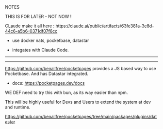NOTES

THIS IS FOR LATER - NOT NOW !

CLaude make it all here : https://claude.ai/public/artifacts/63fe381a-3e8d-44c6-a5b6-0371df07f6cc

- use docker nats, pocketbase, datastar 

- integates with Claude Code.

---



---

https://github.com/benallfree/pocketpages provides a JS based way to use Pocketbase. And has Datastar integrated. 

- docs: https://pocketpages.dev/docs

WE DEF need to try this with bun, as its way easier than npm.

This will be highly useful for Devs and Users to extend the system at dev and runtime.

https://github.com/benallfree/pocketpages/tree/main/packages/plugins/datastar